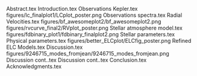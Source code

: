 Abstract.tex
Introduction.tex
Observations   Kepler.tex
figures/lc_finalplot1/LCplot_poster.png
Observations   spectra.tex
Radial Velocities.tex
figures/bf_awesomeplot2/bf_awesomeplot2.png
figures/rvcurve_final2/RVplot_poster.png
Stellar atmosphere model.tex
figures/fdbinary_plot1/fdbinary_finalplot2.png
Stellar parameters.tex
Physical parameters.tex
figures/better_ELCplot/ELCfig_poster.png
Refined ELC Models.tex
Discussion.tex
figures/9246715_modes_fromjean/9246715_modes_fromjean.png
Discussion cont..tex
Discussion cont..tex
Conclusion.tex
Acknowledgments.tex
